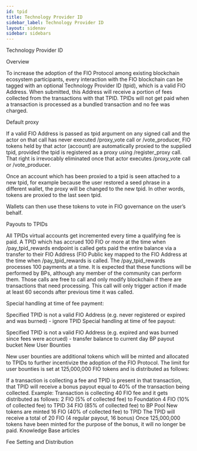 ```yaml
---
id: tpid
title: Technology Provider ID
sidebar_label: Technology Provider ID
layout: sidenav
sidebar: sidebars
---
```


Technology Provider ID

Overview

To increase the adoption of the FIO Protocol among existing blockchain ecosystem participants, every interaction with the FIO blockchain can be tagged with an optional Technology Provider ID (tpid), which is a valid FIO Address. When submitted, this Address will receive a portion of fees collected from the transactions with that TPID. TPIDs will not get paid when a transaction is processed as a bundled transaction and no fee was charged.

Default proxy

If a valid FIO Address is passed as tpid argument on any signed call and the actor on that call has never executed /proxy_vote call or /vote_producer, FIO tokens held by that actor (account) are automatically proxied to the supplied tpid, provided the tpid is registered as a proxy using /register_proxy call. That right is irrevocably eliminated once that actor executes /proxy_vote call or /vote_producer.

Once an account which has been proxied to a tpid is seen attached to a new tpid, for example because the user restored a seed phrase in a different wallet, the proxy will be changed to the new tpid. In other words, tokens are proxied to the last seen tpid.

Wallets can then use these tokens to vote in FIO governance on the user’s behalf.

Payouts to TPIDs

All TPIDs virtual accounts get incremented every time a qualifying fee is paid. A TPID which has accrued 100 FIO or more at the time when /pay_tpid_rewards endpoint is called gets paid the entire balance via a transfer to their FIO Address (FIO Public key mapped to the FIO Address at the time when /pay_tpid_rewards is called. The /pay_tpid_rewards processes 100 payments at a time. It is expected that these functions will be performed by BPs, although any member of the community can perform them. Those calls are free to call and only modify blockchain if there are transactions that need processing. This call will only trigger action if made at least 60 seconds after previous time it was called.

Special handling at time of fee payment:

Specified TPID is not a valid FIO Address (e.g. never registered or expired and was burned) - ignore TPID
Special handling at time of fee payout:

Specified TPID is not a valid FIO Address (e.g. expired and was burned since fees were accrued) - transfer balance to current day BP payout bucket
New User Bounties

New user bounties are additional tokens which will be minted and allocated to TPIDs to further incentivize the adoption of the FIO Protocol. The limit for user bounties is set at 125,000,000 FIO tokens and is distributed as follows:

If a transaction is collecting a fee and TPID is present in that transaction, that TPID will receive a bonus payout equal to 40% of the transaction being collected.
Example:
Transaction is collecting 40 FIO fee and it gets distributed as follows:
2 FIO (5% of collected fee) to Foundation
4 FIO (10% of collected fee) to TPID
34 FIO (85% of collected fee) to BP Pool
New tokens are minted
16 FIO (40% of collected fee) to TPID
The TPID will receive a total of 20 FIO (4 regular payout, 16 bonus)
Once 125,000,000 tokens have been minted for the purpose of the bonus, it will no longer be paid.
Knowledge Base articles

Fee Setting and Distribution

